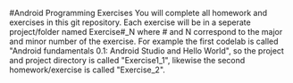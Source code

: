#Android Programming Exercises
You will complete all homework and exercises in this git repository. Each exercise will be in a seperate project/folder named Exercise#_N where # and N correspond to the major and minor number of the exercise. For example the first codelab is called "Android fundamentals 0.1: Android Studio and Hello World", so the project and project directory is called "Exercise1_1", likewise the second homework/exercise is called "Exercise_2". 